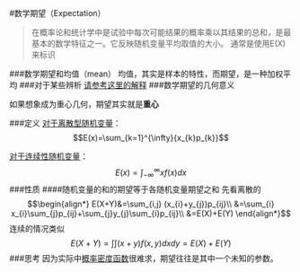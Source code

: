 #数学期望（Expectation）
>在概率论和统计学中是试验中每次可能结果的概率乘以其结果的总和，是最基本的数学特征之一。它反映随机变量平均取值的大小。
通常是使用E(X)来标识

###数学期望和均值（mean）
均值，其实是样本的特性，而期望，是一种加权平均
###对于某些辨析
[请参考这里的解释](/shu-xue-ji-chu/gai-lv-lun/fang-cha.md)
###数学期望的几何意义

如果想象成为重心几何，期望其实就是**重心**


###定义
[对于离散型随机变量](/shu-xue-ji-chu/gai-lv-lun/li-san-xing-sui-ji-bian-liang.md)：$$E(x)=\sum_{k=1}^{\infty}{x_{k}p_{k}}$$

[对于连续性随机变量](/shu-xue-ji-chu/gai-lv-lun/lian-xu-xing-sui-ji-bian-liang.md)：$$E(x)=\int_{-\infty}^{\infty}{xf(x)}dx$$
###性质
####随机变量的和的期望等于各随机变量期望之和
先看离散的
$$\begin{align*} E(X+Y)&=\sum_{i,j} (x_{i}+y_{j})p_{ij}\\ &=\sum_{i} x_{i}\sum_{j}p_{ij}+\sum_{j}y_{j}\sum_{i}p_{ij}\\ &=E(X)+E(Y) \end{align*}$$
连续的情况类似
$$E(X+Y)=\int\int (x+y)f(x,y)dxdy=E(X)+E(Y)$$
###思考
因为实际中[概率密度函数](/shu-xue-ji-chu/gai-lv-lun/gai-lv-mi-du-han-shu.md)很难求，期望往往是其中一个未知的参数。